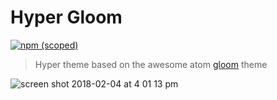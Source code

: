 # Hyper Gloom

[![npm (scoped)](https://img.shields.io/npm/v/@spentacular/hyper-gloom.svg?style=flat-square)](https://www.npmjs.com/package/@spentacular/hyper-gloom)

> Hyper theme based on the awesome atom [gloom](https://github.com/hejrobin/gloom) theme

![screen shot 2018-02-04 at 4 01 13 pm](https://user-images.githubusercontent.com/1043478/35782867-b5d303b6-09c4-11e8-9636-8505a3f092fe.png)
